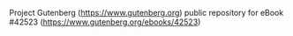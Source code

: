 Project Gutenberg (https://www.gutenberg.org) public repository for eBook #42523 (https://www.gutenberg.org/ebooks/42523)
